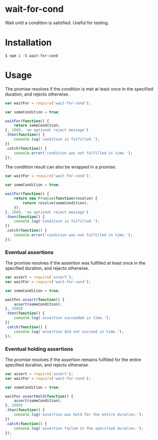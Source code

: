 # wait-for-cond
Wait until a condition is satisfied. Useful for testing.

# Installation
```shell
$ npm i -S wait-for-cond
```

# Usage
The promise resolves if the condition is met at least once in the specified duration, and rejects otherwise.
```javascript
var waitFor = require('wait-for-cond');

var someCondition = true;

waitFor(function() {
    return someCondition;
}, 2000, 'an optional reject message')
.then(function() {
    console.log('condition is fulfilled.');
})
.catch(function() {
    console.error('condition was not fulfilled in time.');
});
```

The condition result can also be wrapped in a promise.

```javascript
var waitFor = require('wait-for-cond');

var someCondition = true;

waitFor(function() {
    return new Promise(function(resolve) {
        return resolve(someCondition);
    });
}, 2000, 'an optional reject message')
.then(function() {
    console.log('condition is fulfilled.');
})
.catch(function() {
    console.error('condition was not fulfilled in time.');
});
```

### Eventual assertions
The promise resolves if the assertion was fulfilled at least once in the specified duration, and rejects otherwise.

```javascript
var assert = require('assert');
var waitFor = require('wait-for-cond');

var someCondition = true;

waitFor.assert(function() {
    assert(someCondition);
}, 2000)
.then(function() {
    console.log('assertion succeeded in time.');
})
.catch(function() {
    console.log('assertion did not succeed in time.');
});
```

### Eventual holding assertions 
The promise resolves if the assertion remains fulfilled for the entire specified duration, and rejects otherwise.

```javascript
var assert = require('assert');
var waitFor = require('wait-for-cond');

var someCondition = true;

waitFor.assertHold(function() {
    assert(someCondition);
}, 2000)
.then(function() {
    console.log('assertion was held for the entire duration.');
})
.catch(function() {
    console.log('assertion failed in the specified duration.');
});
```
